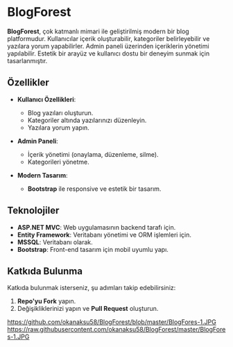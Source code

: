 # BlogForest

**BlogForest**, çok katmanlı mimari ile geliştirilmiş modern bir blog platformudur. Kullanıcılar içerik oluşturabilir, kategoriler belirleyebilir ve yazılara yorum yapabilirler. Admin paneli üzerinden içeriklerin yönetimi yapılabilir. Estetik bir arayüz ve kullanıcı dostu bir deneyim sunmak için tasarlanmıştır.

## Özellikler

- **Kullanıcı Özellikleri**:
  - Blog yazıları oluşturun.
  - Kategoriler altında yazılarınızı düzenleyin.
  - Yazılara yorum yapın.
  
- **Admin Paneli**:
  - İçerik yönetimi (onaylama, düzenleme, silme).
  - Kategorileri yönetme.
  
- **Modern Tasarım**:
  - **Bootstrap** ile responsive ve estetik bir tasarım.

## Teknolojiler

- **ASP.NET MVC**: Web uygulamasının backend tarafı için.
- **Entity Framework**: Veritabanı yönetimi ve ORM işlemleri için.
- **MSSQL**: Veritabanı olarak.
- **Bootstrap**: Front-end tasarım için mobil uyumlu yapı.

## Katkıda Bulunma

Katkıda bulunmak isterseniz, şu adımları takip edebilirsiniz:

1. **Repo'yu Fork** yapın.
2. Değişikliklerinizi yapın ve **Pull Request** oluşturun.

https://github.com/okanaksu58/BlogForest/blob/master/BlogFores-1.JPG
https://raw.githubusercontent.com/okanaksu58/BlogForest/master/BlogFores-1.JPG
